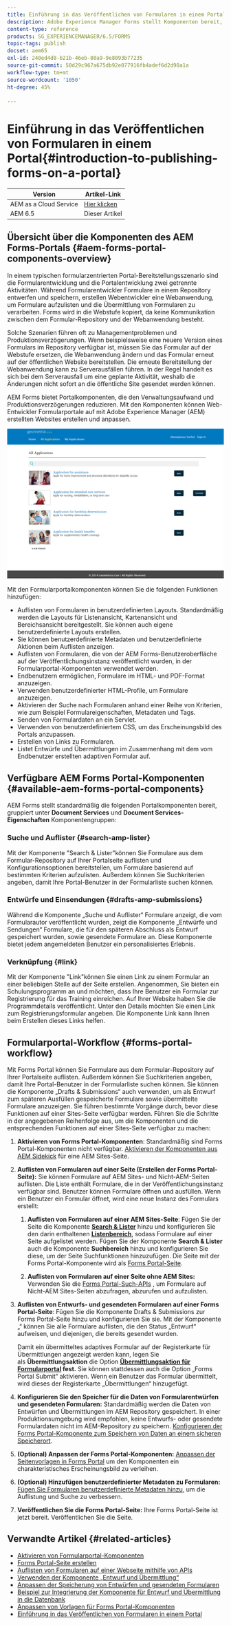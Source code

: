 ```yaml
---
title: Einführung in das Veröffentlichen von Formularen in einem Portal
description: Adobe Experience Manager Forms stellt Komponenten bereit, mit denen Sie Ihr Forms-Portal erstellen können. In diesem Artikel werden die verfügbaren Forms Portal-Komponenten vorgestellt.
content-type: reference
products: SG_EXPERIENCEMANAGER/6.5/FORMS
topic-tags: publish
docset: aem65
exl-id: 240ed4d8-b21b-46eb-80a9-9e8093b77235
source-git-commit: 50d29c967a675db92e077916fb4adef6d2d98a1a
workflow-type: tm+mt
source-wordcount: '1050'
ht-degree: 45%

---
```


# Einführung in das Veröffentlichen von Formularen in einem Portal{#introduction-to-publishing-forms-on-a-portal}

| Version | Artikel-Link |
| -------- | ---------------------------- |
| AEM as a Cloud Service | [Hier klicken](https://experienceleague.adobe.com/docs/experience-manager-cloud-service/content/forms/adaptive-forms-authoring/authoring-adaptive-forms-foundation-components/configure-forms-portal.html) |
| AEM 6.5 | Dieser Artikel |


## Übersicht über die Komponenten des AEM Forms-Portals {#aem-forms-portal-components-overview}

In einem typischen formularzentrierten Portal-Bereitstellungsszenario sind die Formularentwicklung und die Portalentwicklung zwei getrennte Aktivitäten. Während Formularentwickler Formulare in einem Repository entwerfen und speichern, erstellen Webentwickler eine Webanwendung, um Formulare aufzulisten und die Übermittlung von Formularen zu verarbeiten. Forms wird in die Webstufe kopiert, da keine Kommunikation zwischen dem Formular-Repository und der Webanwendung besteht.

Solche Szenarien führen oft zu Managementproblemen und Produktionsverzögerungen. Wenn beispielsweise eine neuere Version eines Formulars im Repository verfügbar ist, müssen Sie das Formular auf der Webstufe ersetzen, die Webanwendung ändern und das Formular erneut auf der öffentlichen Website bereitstellen. Die erneute Bereitstellung der Webanwendung kann zu Serverausfällen führen. In der Regel handelt es sich bei dem Serverausfall um eine geplante Aktivität, weshalb die Änderungen nicht sofort an die öffentliche Site gesendet werden können.

AEM Forms bietet Portalkomponenten, die den Verwaltungsaufwand und Produktionsverzögerungen reduzieren. Mit den Komponenten können Web-Entwickler Formularportale auf mit Adobe Experience Manager (AEM) erstellten Websites erstellen und anpassen. 

![AEM Forms-Portal](assets/aem-forms-portal.png)

Mit den Formularportalkomponenten können Sie die folgenden Funktionen hinzufügen:

* Auflisten von Formularen in benutzerdefinierten Layouts. Standardmäßig werden die Layouts für Listenansicht, Kartenansicht und Bereichsansicht bereitgestellt. Sie können auch eigene benutzerdefinierte Layouts erstellen.
* Sie können benutzerdefinierte Metadaten und benutzerdefinierte Aktionen beim Auflisten anzeigen.
* Auflisten von Formularen, die von der AEM Forms-Benutzeroberfläche auf der Veröffentlichungsinstanz veröffentlicht wurden, in der Formularportal-Komponenten verwendet werden.
* Endbenutzern ermöglichen, Formulare im HTML- und PDF-Format anzuzeigen.
* Verwenden benutzerdefinierter HTML-Profile, um Formulare anzuzeigen.
* Aktivieren der Suche nach Formularen anhand einer Reihe von Kriterien, wie zum Beispiel Formulareigenschaften, Metadaten und Tags.
* Senden von Formulardaten an ein Servlet.
* Verwenden von benutzerdefiniertem CSS, um das Erscheinungsbild des Portals anzupassen.
* Erstellen von Links zu Formularen.
* Listet Entwürfe und Übermittlungen im Zusammenhang mit dem vom Endbenutzer erstellten adaptiven Formular auf.

## Verfügbare AEM Forms Portal-Komponenten {#available-aem-forms-portal-components}

AEM Forms stellt standardmäßig die folgenden Portalkomponenten bereit, gruppiert unter **Document Services** und **Document Services-Eigenschaften** Komponentengruppen:

### Suche und Auflister {#search-amp-lister}

Mit der Komponente &quot;Search &amp; Lister&quot;können Sie Formulare aus dem Formular-Repository auf Ihrer Portalseite auflisten und Konfigurationsoptionen bereitstellen, um Formulare basierend auf bestimmten Kriterien aufzulisten. Außerdem können Sie Suchkriterien angeben, damit Ihre Portal-Benutzer in der Formularliste suchen können.

### Entwürfe und Einsendungen {#drafts-amp-submissions}

Während die Komponente „Suche und Auflister“ Formulare anzeigt, die vom Formularautor veröffentlicht wurden, zeigt die Komponente „Entwürfe und Sendungen“ Formulare, die für den späteren Abschluss als Entwurf gespeichert wurden, sowie gesendete Formulare an. Diese Komponente bietet jedem angemeldeten Benutzer ein personalisiertes Erlebnis.

### Verknüpfung {#link}

Mit der Komponente &quot;Link&quot;können Sie einen Link zu einem Formular an einer beliebigen Stelle auf der Seite erstellen. Angenommen, Sie bieten ein Schulungsprogramm an und möchten, dass Ihre Benutzer ein Formular zur Registrierung für das Training einreichen. Auf Ihrer Website haben Sie die Programmdetails veröffentlicht. Unter den Details möchten Sie einen Link zum Registrierungsformular angeben. Die Komponente Link kann Ihnen beim Erstellen dieses Links helfen.

## Formularportal-Workflow {#forms-portal-workflow}

Mit Forms Portal können Sie Formulare aus dem Formular-Repository auf Ihrer Portalseite auflisten. Außerdem können Sie Suchkriterien angeben, damit Ihre Portal-Benutzer in der Formularliste suchen können. Sie können die Komponente „Drafts &amp; Submissions“ auch verwenden, um als Entwurf zum späteren Ausfüllen gespeicherte Formulare sowie übermittelte Formulare anzuzeigen. Sie führen bestimmte Vorgänge durch, bevor diese Funktionen auf einer Sites-Seite verfügbar werden. Führen Sie die Schritte in der angegebenen Reihenfolge aus, um die Komponenten und die entsprechenden Funktionen auf einer Sites-Seite verfügbar zu machen:

1. **Aktivieren von Forms Portal-Komponenten**: Standardmäßig sind Forms Portal-Komponenten nicht verfügbar. [Aktivieren der Komponenten aus AEM Sidekick](/help/forms/using/enabling-forms-portal-components.md) für eine AEM Sites-Seite.
1. **Auflisten von Formularen auf einer Seite (Erstellen der Forms Portal-Seite):** Sie können Formulare auf AEM Sites- und Nicht-AEM-Seiten auflisten. Die Liste enthält Formulare, die in der Veröffentlichungsinstanz verfügbar sind. Benutzer können Formulare öffnen und ausfüllen. Wenn ein Benutzer ein Formular öffnet, wird eine neue Instanz des Formulars erstellt:

   1. **Auflisten von Formularen auf einer AEM Sites-Seite**: Fügen Sie der Seite die Komponente **[Search &amp; Lister](../../forms/using/creating-form-portal-page.md)** hinzu und konfigurieren Sie den darin enthaltenen **[Listenbereich](../../forms/using/creating-form-portal-page.md#p-list-pane-p)**, sodass Formulare auf einer Seite aufgelistet werden. Fügen Sie der Komponente **Search &amp; Lister** auch die Komponente **Suchbereich** hinzu und konfigurieren Sie diese, um der Seite Suchfunktionen hinzuzufügen. Die Seite mit der Forms Portal-Komponente wird als [Forms Portal-Seite](../../forms/using/creating-form-portal-page.md).

   1. **Auflisten von Formularen auf einer Seite ohne AEM Sites:** Verwenden Sie die [Forms Portal-Such-APIs](/help/forms/using/listing-forms-webpage-using-apis.md) , um Formulare auf Nicht-AEM Sites-Seiten abzufragen, abzurufen und aufzulisten.

1. **Auflisten von Entwurfs- und gesendeten Formularen auf einer Forms Portal-Seite**: Fügen Sie die Komponente Drafts &amp; Submissions zur Forms Portal-Seite hinzu und konfigurieren Sie sie. Mit der Komponente „“ können Sie alle Formulare auflisten, die den Status „Entwurf“ aufweisen, und diejenigen, die bereits gesendet wurden.

   Damit ein übermitteltes adaptives Formular auf der Registerkarte für Übermittlungen angezeigt werden kann, legen Sie als **Übermittlungsaktion** die Option **[Übermittlungsaktion für Formularportal](configuring-submit-actions.md) fest.** Sie können stattdessen auch die Option „Forms Portal Submit“ aktivieren. Wenn ein Benutzer das Formular übermittelt, wird dieses der Registerkarte „Übermittlungen“ hinzugefügt.

1. **Konfigurieren Sie den Speicher für die Daten von Formularentwürfen und gesendeten Formularen:** Standardmäßig werden die Daten von Entwürfen und Übermittlungen im AEM Repository gespeichert. In einer Produktionsumgebung wird empfohlen, keine Entwurfs- oder gesendete Formulardaten nicht im AEM-Repository zu speichern. [Konfigurieren der Forms Portal-Komponente zum Speichern von Daten an einem sicheren Speicherort](../../forms/using/draft-submission-component.md#customizing-the-storage).
1. **(Optional) Anpassen der Forms Portal-Komponenten:** [Anpassen der Seitenvorlagen in Forms Portal](../../forms/using/customizing-templates-forms-portal-components.md) um den Komponenten ein charakteristisches Erscheinungsbild zu verleihen.
1. **(Optional) Hinzufügen benutzerdefinierter Metadaten zu Formularen:** [Fügen Sie Formularen benutzerdefinierte Metadaten hinzu](../../forms/using/customizing-templates-forms-portal-components.md), um die Auflistung und Suche zu verbessern.
1. **Veröffentlichen Sie die Forms Portal-Seite:** Ihre Forms Portal-Seite ist jetzt bereit. Veröffentlichen Sie die Seite.

## Verwandte Artikel {#related-articles}

* [Aktivieren von Formularportal-Komponenten](/help/forms/using/enabling-forms-portal-components.md)
* [Forms Portal-Seite erstellen](../../forms/using/creating-form-portal-page.md)
* [Auflisten von Formularen auf einer Webseite mithilfe von APIs](/help/forms/using/listing-forms-webpage-using-apis.md)
* [Verwenden der Komponente „Entwurf und Übermittlung“](../../forms/using/draft-submission-component.md)
* [Anpassen der Speicherung von Entwürfen und gesendeten Formularen](../../forms/using/draft-submission-component.md#customizing-the-storage)
* [Beispiel zur Integrierung der Komponente für Entwurf und Übermittlung in die Datenbank](integrate-draft-submission-database.md)
* [Anpassen von Vorlagen für Forms Portal-Komponenten](../../forms/using/customizing-templates-forms-portal-components.md)
* [Einführung in das Veröffentlichen von Formularen in einem Portal](../../forms/using/introduction-publishing-forms.md)
